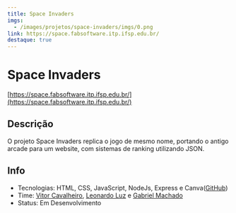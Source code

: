 ```yaml
---
title: Space Invaders
imgs:
  - /images/projetos/space-invaders/imgs/0.png
link: https://space.fabsoftware.itp.ifsp.edu.br/
destaque: true
---
```

# Space Invaders

[https://space.fabsoftware.itp.ifsp.edu.br/](https://space.fabsoftware.itp.ifsp.edu.br/)

## Descrição

O projeto Space Invaders replica o jogo de mesmo nome, portando o antigo arcade para um website, com sistemas de ranking utilizando JSON.

## Info

- Tecnologias: HTML, CSS, JavaScript, NodeJs, Express e Canva([GitHub](https://github.com/fabsoftwareitp/space-invaders))
- Time: [Vitor Cavalheiro](/membros/vitor-cavalheiro), [Leonardo Luz](/membros/leonardo-luz) e [Gabriel Machado](/membros/gabriel-machado)
- Status: Em Desenvolvimento
